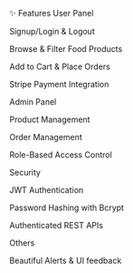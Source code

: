 ✨ Features
User Panel

Signup/Login & Logout

Browse & Filter Food Products

Add to Cart & Place Orders

Stripe Payment Integration

Admin Panel

Product Management

Order Management

Role-Based Access Control

Security

JWT Authentication

Password Hashing with Bcrypt

Authenticated REST APIs

Others

Beautiful Alerts & UI feedback
